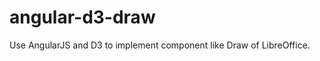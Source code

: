 angular-d3-draw
===============

Use AngularJS and D3 to implement component like Draw of LibreOffice.
